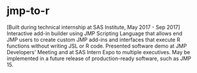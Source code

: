 # jmp-to-r
[Built during technical internship at SAS Institute, May 2017 - Sep 2017]
Interactive add-in builder using JMP Scripting Language that allows end JMP users to create custom JMP add-ins and interfaces that execute R functions without writing JSL or R code.
Presented software demo at JMP Developers' Meeting and at SAS Intern Expo to multiple executives.
May be implemented in a future release of production-ready software, such as JMP 15.
